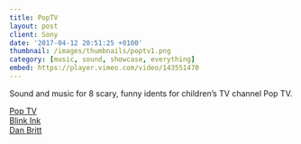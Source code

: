```yaml
---
title: PopTV
layout: post
client: Sony
date: '2017-04-12 20:51:25 +0100'
thumbnail: /images/thumbnails/poptv1.png
category: [music, sound, showcase, everything]
embed: https://player.vimeo.com/video/143551470
---
```


Sound and music for 8 scary, funny idents for children’s TV channel Pop TV.

[Pop TV](http://www.popfun.co.uk/)  
[Blink Ink](http://blinkink.co.uk/)  
[Dan Britt](http://www.danielbritt.co.uk/)
